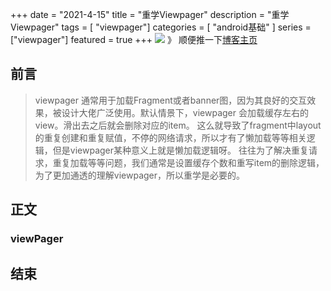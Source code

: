 +++
date = "2021-4-15"
title = "重学Viewpager"
description = "重学Viewpager"
tags = [ "viewpager"]
categories = [
"android基础"
]
series = ["viewpager"]
featured = true
+++
![](https://gitee.com/lalalaxiaowifi/pictures/raw/master/image/%E6%97%A5%E5%B8%B8%E6%90%AC%E7%A0%96%E5%A4%B4.png)
》 顺便推一下[博客主页](http://lalalaxiaowifi.gitee.io/pictures/)
## 前言
> viewpager 通常用于加载Fragment或者banner图，因为其良好的交互效果，被设计大佬广泛使用。默认情景下，viewpager 会加载缓存左右的view。滑出去之后就会删除对应的item。
> 这么就导致了fragment中layout的重复创建和重复赋值，不停的网络请求，所以才有了懒加载等等相关逻辑，但是viewpager某种意义上就是懒加载逻辑呀。
> 往往为了解决重复请求，重复加载等等问题，我们通常是设置缓存个数和重写item的删除逻辑，为了更加通透的理解viewpager，所以重学是必要的。
## 正文
### viewPager

## 结束


